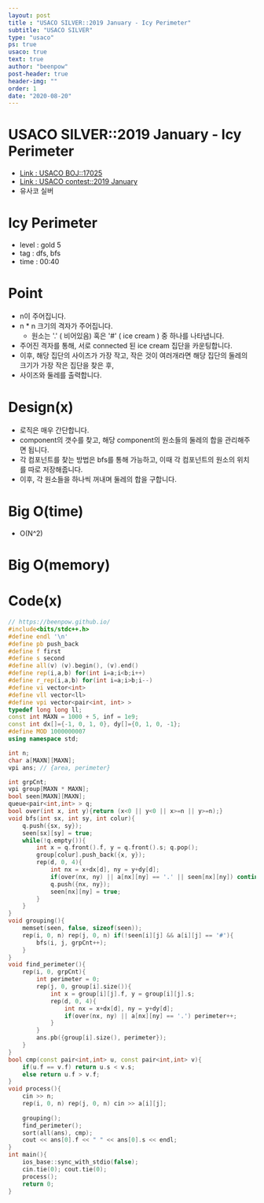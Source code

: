 ```yaml
---
layout: post
title : "USACO SILVER::2019 January - Icy Perimeter"
subtitle: "USACO SILVER"
type: "usaco"
ps: true
usaco: true
text: true
author: "beenpow"
post-header: true
header-img: ""
order: 1
date: "2020-08-20"
---
```


# USACO SILVER::2019 January - Icy Perimeter
- [Link : USACO BOJ::17025](https://www.acmicpc.net/problem/17025)
- [Link : USACO contest::2019 January](http://www.usaco.org/index.php?page=jan19results)
- 유사코 실버

# Icy Perimeter

- level : gold 5
- tag : dfs, bfs
- time : 00:40

# Point
- n이 주어집니다.
- n * n 크기의 격자가 주어집니다.
  - 원소는 '.' ( 비어있음) 혹은 '#' ( ice cream ) 중 하나를 나타냅니다.
- 주어진 격자를 통해, 서로 connected 된 ice cream 집단을 카운팅합니다.
- 이후, 해당 집단의 사이즈가 가장 작고, 작은 것이 여러개라면 해당 집단의 둘레의 크기가 가장 작은 집단을 찾은 후,
- 사이즈와 둘레를 출력합니다.

# Design(x)
- 로직은 매우 간단합니다.
- component의 갯수를 찾고, 해당 component의 원소들의 둘레의 합을 관리해주면 됩니다.
- 각 컴포넌트를 찾는 방법은 bfs를 통해 가능하고, 이때 각 컴포넌트의 원소의 위치를 따로 저장해줍니다.
- 이후, 각 원소들을 하나씩 꺼내며 둘레의 합을 구합니다.

# Big O(time)
- O(N^2)

# Big O(memory)

# Code(x)

```cpp
// https://beenpow.github.io/
#include<bits/stdc++.h>
#define endl '\n'
#define pb push_back
#define f first
#define s second
#define all(v) (v).begin(), (v).end()
#define rep(i,a,b) for(int i=a;i<b;i++)
#define r_rep(i,a,b) for(int i=a;i>b;i--)
#define vi vector<int>
#define vll vector<ll>
#define vpi vector<pair<int, int> >
typedef long long ll;
const int MAXN = 1000 + 5, inf = 1e9;
const int dx[]={-1, 0, 1, 0}, dy[]={0, 1, 0, -1};
#define MOD 1000000007
using namespace std;

int n;
char a[MAXN][MAXN];
vpi ans; // {area, perimeter}

int grpCnt;
vpi group[MAXN * MAXN];
bool seen[MAXN][MAXN];
queue<pair<int,int> > q;
bool over(int x, int y){return (x<0 || y<0 || x>=n || y>=n);}
void bfs(int sx, int sy, int colur){
    q.push({sx, sy});
    seen[sx][sy] = true;
    while(!q.empty()){
        int x = q.front().f, y = q.front().s; q.pop();
        group[colur].push_back({x, y});
        rep(d, 0, 4){
            int nx = x+dx[d], ny = y+dy[d];
            if(over(nx, ny) || a[nx][ny] == '.' || seen[nx][ny]) continue;
            q.push({nx, ny});
            seen[nx][ny] = true;
        }
    }
}
void grouping(){
    memset(seen, false, sizeof(seen));
    rep(i, 0, n) rep(j, 0, n) if(!seen[i][j] && a[i][j] == '#'){
        bfs(i, j, grpCnt++);
    }
}
void find_perimeter(){
    rep(i, 0, grpCnt){
        int perimeter = 0;
        rep(j, 0, group[i].size()){
            int x = group[i][j].f, y = group[i][j].s;
            rep(d, 0, 4){
                int nx = x+dx[d], ny = y+dy[d];
                if(over(nx, ny) || a[nx][ny] == '.') perimeter++;
            }
        }
        ans.pb({group[i].size(), perimeter});
    }
}
bool cmp(const pair<int,int> u, const pair<int,int> v){
    if(u.f == v.f) return u.s < v.s;
    else return u.f > v.f;
}
void process(){
    cin >> n;
    rep(i, 0, n) rep(j, 0, n) cin >> a[i][j];
    
    grouping();
    find_perimeter();
    sort(all(ans), cmp);
    cout << ans[0].f << " " << ans[0].s << endl;
}
int main(){
    ios_base::sync_with_stdio(false);
    cin.tie(0); cout.tie(0);
    process();
    return 0;
}
```

